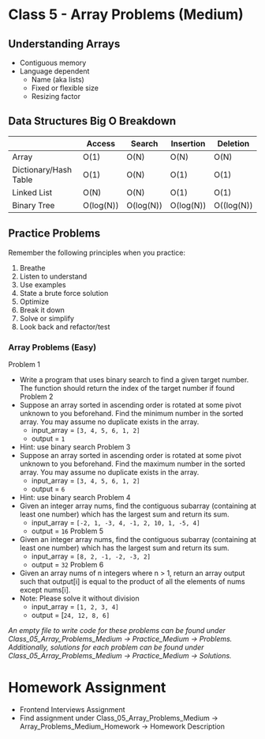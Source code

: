 # Class 5 - Array Problems (Medium)

## Understanding Arrays
- Contiguous memory
- Language dependent
    - Name (aka lists)
    - Fixed or flexible size
    - Resizing factor

## Data Structures Big O Breakdown

| | Access | Search | Insertion | Deletion |
| --- | --- | --- | --- | --- |
| Array | O(1) | O(N) | O(N) | O(N) |
| Dictionary/Hash Table | O(1) | O(N) | O(1) | O(1) |
| Linked List | O(N) | O(N) | O(1) | O(1) |
| Binary Tree | O(log(N)) | O(log(N)) | O(log(N)) | O((log(N)) |

## Practice Problems
Remember the following principles when you practice:
1. Breathe
2. Listen to understand
3. Use examples
4. State a brute force solution
5. Optimize
6. Break it down
7. Solve or simplify
8. Look back and refactor/test

### Array Problems (Easy)
Problem 1
- Write a program that uses binary search to find a given target number. The function should return the index of the target number if found
Problem 2
- Suppose an array sorted in ascending order is rotated at some pivot unknown to you beforehand. Find the minimum number in the sorted array. You may assume no duplicate exists in the array.
    - input_array = `[3, 4, 5, 6, 1, 2]`
    - output = `1`
- Hint: use binary search
Problem 3
- Suppose an array sorted in ascending order is rotated at some pivot unknown to you beforehand. Find the maximum number in the sorted array. You may assume no duplicate exists in the array.
    - input_array = `[3, 4, 5, 6, 1, 2]`
    - output = `6`
- Hint: use binary search
Problem 4
- Given an integer array nums, find the contiguous subarray (containing at least one number) which has the largest sum and return its sum.
    - input_array = `[-2, 1, -3, 4, -1, 2, 10, 1, -5, 4]`
    - output = `16`
Problem 5
- Given an integer array nums, find the contiguous subarray (containing at least one number) which has the largest sum and return its sum.
    - input_array = `[8, 2, -1, -2, -3, 2]`
    - output = `32`
Problem 6
- Given an array nums of n integers where n > 1, return an array output such that output[i] is equal to the product of all the elements of nums except nums[i].
- Note: Please solve it without division
    - input_array = `[1, 2, 3, 4]`
    - output = [`24, 12, 8, 6]`

*An empty file to write code for these problems can be found under Class_05_Array_Problems_Medium -> Practice_Medium -> Problems. Additionally, solutions for each problem can be found under Class_05_Array_Problems_Medium -> Practice_Medium -> Solutions.*

# Homework Assignment
- Frontend Interviews Assignment
- Find assignment under Class_05_Array_Problems_Medium -> Array_Problems_Medium_Homework -> Homework Description
